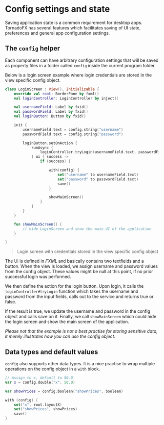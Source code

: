 # Config settings and state

Saving application state is a common requirement for desktop apps. TornadoFX has several features which facilitates saving of UI state, preferences and general app configuration settings.

## The `config` helper

Each component can have arbitrary configuration settings that will be saved as property files in a folder called `config` inside the current program folder.

Below is a login screen example where login credentials are stored in the view specific config object.

```kotlin
class LoginScreen : View(), Initializable {
    override val root: BorderPane by fxml()
    val loginController: LoginController by inject()

    val usernameField: Label by fxid()
    val passwordField: Label by fxid()
    val loginButton: Button by fxid()

    init {
        usernameField.text = config.string("username")
        passwordField.text = config.string("password")

        loginButton.setOnAction {
            runAsync {
                loginController.tryLogin(usernameField.text, passwordField.text)
            } ui { success ->
                if (success) {

                    with(config) {
                        set("username" to usernameField.text)
                        set("password" to passwordField.text)
                        save()
                    }

                    showMainScreen()
                }
            }
        }
    }

    fun showMainScreen() {
        // hide LoginScreen and show the main UI of the application
    }

}
```
> Login screen with credentials stored in the view specific config object

The UI is defined in *FXML* and basically contains two textfields and a button. When the view is loaded, we assign username and password values from the config object. These values might be null at this point, if no prior successful login was performed.

We then define the action for the login button. Upon login, it calls the `loginController#tryLogin` function which takes the username and password from the input fields, calls out to the service and returns true or false.

If the result is true, we update the username and password in the config object and calls save on it. Finally, we call `showMainScreen` which could hide the login screen and show the main screen of the application.

_Please not that the example is not a best practise for storing sensitive data, it merely illustrates how you can use the config object._

## Data types and default values

`config` also supports other data types. It is a nice practise to wrap multiple operations on the config object in a `with` block.

```kotlin
// Assign to x, default to 50.0
var x = config.double("x", 50.0)

var showPrices = config.boolean("showPrices", boolean)

with (config) {
    set("x", root.layoutX)
    set("showPrices", showPrices)
    save()
}
```
